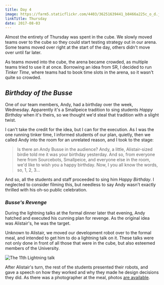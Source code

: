 ```yaml
---
title: Day 4
image: https://farm5.staticflickr.com/4403/36251639441_b8466a225c_o_d.jpg
linkTitle: Thursday
date: 2017-08-03
---
```


Almost the entirety of Thursday was spent in the cube. We slowly moved teams over to the cube so they could start testing strategy out in our arena. Some teams moved over right at the start of the day, others didn't move over until far later.

As teams moved into the cube, the arena became crowded, as multiple teams tried to use it at once. Borrowing an idea from SR, I decided to run _Tinker Time_, where teams had to book time slots in the arena, so it wasn't quite so crowded.

## _Birthday of the Busse_

One of our team members, Andy, had a birthday over the week, Wednesday. Apparently it's a Smallpeice tradition to sing students _Happy Birthday_ when it's theirs, so we thought we'd steal that tradition with a slight twist.

I can't take the credit for the idea, but I can for the execution. As I was the one running tinker time, I informed students of our plan, quietly, then we called Andy into the room for an unrelated reason, and I took to the stage:

> Is there an Andy Busse in the audience? Andy, a little, Alistair-sized birdie told me it was your birthday yesterday. And so, from everyone here from Sourcebots, Smallpeice, and everyone else in the room, we'd like to wish you a happy birthday. Now, I you all know the words, so, 1, 2, 3...

And so, all the students and staff proceeded to sing him _Happy Birthday_. I neglected to consider filming this, but needless to say Andy wasn't exactly thrilled with his oh-so public celebration.

### _Busse's Revenge_

During the lightning talks at the formal dinner later that evening, Andy hatched and executed his cunning plan for revenge. As the original idea was Alistair's, he was the target.

Unknown to Alistair, we moved our development robot over to the formal meal, and intended to get him to do a lightning talk on it. These talks were not only done in front of all those that were in the cube, but also esteemed members of the University.

![The 11th Lightning talk](https://farm5.staticflickr.com/4374/36220379372_ebcf9de29b_o_d.jpg)

After Alistair's turn, the rest of the students presented their robots, and gave a speech on how they worked and why they made he design decisions they did. As there was a photographer at the meal, photos [are available](https://www.flickr.com/photos/21203574@N06/sets/72157683751411682/).
